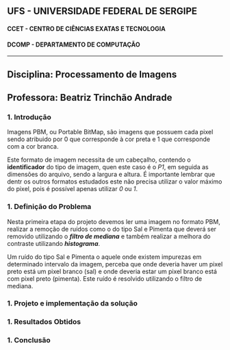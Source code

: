 ## UFS -  UNIVERSIDADE FEDERAL DE SERGIPE

#### CCET - CENTRO DE CIÊNCIAS EXATAS E TECNOLOGIA

#### DCOMP - DEPARTAMENTO DE COMPUTAÇÃO



-----------------------------

## Disciplina: Processamento de Imagens
## Professora: Beatriz Trinchão Andrade




### 1. Introdução

Imagens PBM, ou Portable BitMap, são imagens que possuem cada pixel sendo atribuido por 0 que corresponde à cor preta e 1 que corresponde com a cor branca.

Este formato de imagem necessita de um cabeçalho, contendo o **identificador** do tipo de imagem, quen este caso é o *P1*, em seguida as dimensões do arquivo, sendo a largura e altura. É importante lembrar que dentr os outros formatos estudados este não precisa utilizar o valor máximo do pixel, pois é possível apenas utilizar *0* ou *1*.



### 1. Definição do Problema

Nesta primeira etapa do projeto devemos ler uma imagem no formato PBM, realizar a remoção de ruídos como o do tipo Sal e Pimenta que deverá ser removido utilizando o ***filtro de mediana*** e também realizar a melhora do contraste utilizando ***histograma***.



Um ruído do tipo Sal e Pimenta o aquele onde existem impurezas em determinado intervalo da imagem, perceba que onde deveria haver um pixel preto está um pixel branco (sal) e onde deveria estar um pixel branco está com pixel preto (pimenta). Este ruído é resolvido utilizando o filtro de mediana.




### 1. Projeto e implementação da solução



### 1. Resultados Obtidos



### 1. Conclusão



